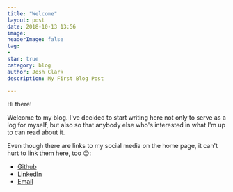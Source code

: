 ```yaml
---
title: "Welcome"
layout: post
date: 2018-10-13 13:56
image:
headerImage: false
tag:
-
star: true
category: blog
author: Josh Clark
description: My First Blog Post

---
```


Hi there!

Welcome to my blog. I've decided to start writing here not only to
serve as a log for myself, but also so that anybody else who's interested in
what I'm up to can read about it.

Even though there are links to my social media on the home page, it can't hurt
to link them here, too :blush::

+ [Github](https://github.com/jkclark)
+ [LinkedIn](https://linkedin.com/in/joshclark1997)
+ [Email](mailto:joshua.clark@yale.edu)
